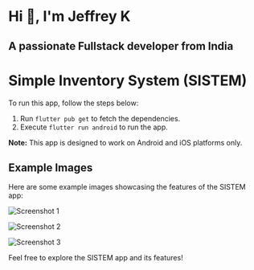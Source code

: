 # Hi 👋, I'm Jeffrey K
## A passionate Fullstack developer from India

# Simple Inventory System (SISTEM)

To run this app, follow the steps below:

1. Run `flutter pub get` to fetch the dependencies.
2. Execute `flutter run android` to run the app.

**Note:** This app is designed to work on Android and iOS platforms only.

## Example Images

Here are some example images showcasing the features of the SISTEM app:

![Screenshot 1](https://raw.githubusercontent.com/Nxtframe/sistem/assets/44863696/9b39796f-330e-4a9f-bb68-c73bdd7c3bf9)


![Screenshot 2](https://raw.githubusercontent.com/Nxtframe/sistem/assets/44863696/419250bb-d363-4a07-bdba-c9a7152ff0e1)


![Screenshot 3](https://raw.githubusercontent.com/Nxtframe/sistem/assets/44863696/bf73ed12-cdba-4690-9980-29ceaeeb8bd0)


Feel free to explore the SISTEM app and its features!


